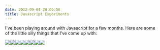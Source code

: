 ```yaml
---
date: 2012-09-04 20:05:58
title: Javascript Experiments
---
```


I've been playing around with Javascript for a few months. Here are some of the little silly things that I've come up with:

[![](http://www.hackniac.com/blog/wp-content/uploads/2012/09/waves-150x150.png)](http://hackniac.com/uploads/code/javascript/waves.html)[![](http://www.hackniac.com/blog/wp-content/uploads/2012/09/spores-150x150.png)](http://hackniac.com/uploads/code/javascript/spores.html)[![](http://www.hackniac.com/blog/wp-content/uploads/2012/09/pumps-150x150.png)](http://hackniac.com/uploads/code/javascript/pumps.html)[![](http://www.hackniac.com/blog/wp-content/uploads/2012/09/plasma-150x150.png)](http://hackniac.com/uploads/code/javascript/plasma.html)[![](http://www.hackniac.com/blog/wp-content/uploads/2012/09/orbitors-150x150.png)](http://hackniac.com/uploads/code/javascript/orbitors.html)[![](http://www.hackniac.com/blog/wp-content/uploads/2012/09/invaders-150x150.png)](http://hackniac.com/uploads/code/javascript/invaders.html)[![](http://www.hackniac.com/blog/wp-content/uploads/2012/09/brownian-150x150.png)](http://hackniac.com/uploads/code/javascript/brownian.html)[![](http://www.hackniac.com/blog/wp-content/uploads/2012/09/alive-150x150.png)](http://hackniac.com/uploads/code/javascript/alive/alive_stuff.html)
